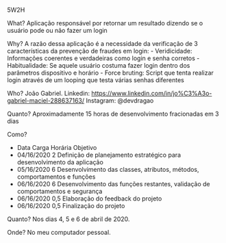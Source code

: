 5W2H

What?
  Aplicação responsável por retornar um resultado dizendo se o usuário pode ou não fazer um login

Why?
  A razão dessa aplicação é a necessidade da verificação de 3 características da prevenção de fraudes em login:
    - Veridicidade:     Informações coerentes e verdadeiras como login e senha corretos
    - Habitualidade:    Se aquele usuário costuma fazer login dentro dos parâmetros dispositivo e horário
    - Force bruting:    Script que tenta realizar login através de um looping que testa várias senhas diferentes
    
Who?
  João Gabriel.
  Linkedin:   https://www.linkedin.com/in/jo%C3%A3o-gabriel-maciel-288637163/
  Instagram:  @devdragao
  
Quanto?
  Aproximadamente 15 horas de desenvolvimento fracionadas em 3 dias
  
Como?
  - Data        Carga Horária   Objetivo  
  - 04/16/2020  2                Definição de planejamento estratégico para desenvolvimento da aplicação
  - 05/16/2020  6                Desenvolvimento das classes, atributos, métodos, comportamentos e funções
  - 06/16/2020  6                Desenvolvimento das funções restantes, validação de comportamentos e segurança
  - 06/16/2020  0,5              Elaboração do feedback do projeto
  - 06/16/2020  0,5              Finalização do projeto
  
Quanto?
  Nos dias 4, 5 e 6 de abril de 2020.
  
Onde?
  No meu computador pessoal.
